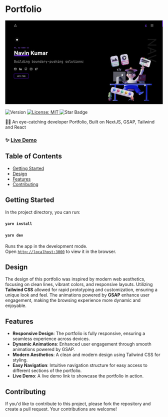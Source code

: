# Portfolio

<a href="">
  <img alt="devfolio" src="./public/preview.png" />
</a>

<p>
  <img alt="Version" src="https://img.shields.io/badge/version-1.0.0-blue.svg?cacheSeconds=2592000" />
  <a href="#" target="_blank">
    <img alt="License: MIT" src="https://img.shields.io/badge/License-MIT-yellow.svg" />
  </a>
  <img src="https://img.shields.io/static/v1?label=%F0%9F%8C%9F&message=If%20Useful&style=style=flat&color=BC4E99" alt="Star Badge"/>
</p>

👨‍🎓 An eye-catching developer Portfolio, Built on NextJS, GSAP, Tailwind and React

### ✨ [Live Demo](http://)

## Table of Contents
- [Getting Started](#getting-started)
- [Design](#design)
- [Features](#features)
- [Contributing](#contributing)

## Getting Started

In the project directory, you can run:

#### `yarn install`

#### `yarn dev`

Runs the app in the development mode.\
Open [`http://localhost:3000`](http://localhost:3000) to view it in the browser.

## Design
The design of this portfolio was inspired by modern web aesthetics, focusing on clean lines, vibrant colors, and responsive layouts. Utilizing **Tailwind CSS** allowed for rapid prototyping and customization, ensuring a unique look and feel. The animations powered by **GSAP** enhance user engagement, making the browsing experience more dynamic and enjoyable.

## Features
- **Responsive Design**: The portfolio is fully responsive, ensuring a seamless experience across devices.
- **Dynamic Animations**: Enhanced user engagement through smooth animations powered by GSAP.
- **Modern Aesthetics**: A clean and modern design using Tailwind CSS for styling.
- **Easy Navigation**: Intuitive navigation structure for easy access to different sections of the portfolio.
- **Live Demo**: A live demo link to showcase the portfolio in action.

## Contributing

If you'd like to contribute to this project, please fork the repository and create a pull request. Your contributions are welcome!
